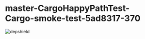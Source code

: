 # master-CargoHappyPathTest-Cargo-smoke-test-5ad8317-370

![depshield](https://depshield.sonatype.org/badges/depshield-prod/master-CargoHappyPathTest-Cargo-smoke-test-5ad8317-370/depshield.svg)